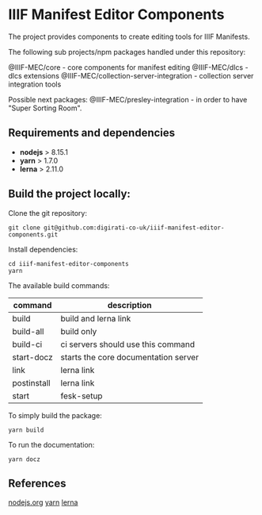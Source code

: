 # IIIF Manifest Editor Components


The project provides components to create editing tools for IIIF Manifests.

The following sub projects/npm packages handled under this repository:

@IIIF-MEC/core - core components for manifest editing
@IIIF-MEC/dlcs - dlcs extensions
@IIIF-MEC/collection-server-integration - collection server integration tools

Possible next packages:
@IIIF-MEC/presley-integration - in order to have "Super Sorting Room".


## Requirements and dependencies

- **nodejs** > 8.15.1
- **yarn** > 1.7.0
- **lerna** > 2.11.0

## Build the project locally:

Clone the git repository:

```
git clone git@github.com:digirati-co-uk/iiif-manifest-editor-components.git
```

Install dependencies:

```
cd iiif-manifest-editor-components
yarn
```

The available build commands:

| command | description |
| --- | --- |
| build | build and lerna link |
| build-all | build only |
| build-ci | ci servers should use this command |
| start-docz | starts the core documentation server |
| link | lerna link |
| postinstall | lerna link |
| start | fesk-setup |

To simply build the package:

```
yarn build
```

To run the documentation:

```
yarn docz
```

## References

[nodejs.org](https://nodejs.org/en/download/)
[yarn](https://yarnpkg.com/en/docs/install)
[lerna](https://lernajs.io/)